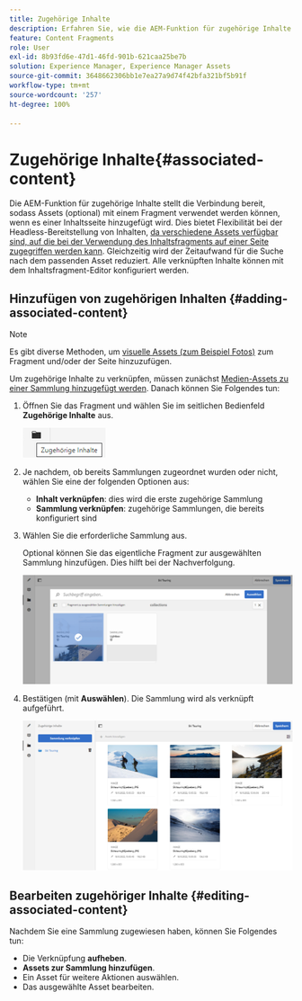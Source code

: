 ```yaml
---
title: Zugehörige Inhalte
description: Erfahren Sie, wie die AEM-Funktion für zugehörige Inhalte eine Verbindung herstellt, sodass Assets optional mit dem Fragment verwendet werden können, wenn es zu einer Inhaltsseite hinzugefügt wird, was zusätzliche Flexibilität für die Headless-Bereitstellung von Inhalten bietet.
feature: Content Fragments
role: User
exl-id: 8b93fd6e-47d1-46fd-901b-621caa25be7b
solution: Experience Manager, Experience Manager Assets
source-git-commit: 3648662306bb1e7ea27a9d74f42bfa321bf5b91f
workflow-type: tm+mt
source-wordcount: '257'
ht-degree: 100%

---
```


# Zugehörige Inhalte{#associated-content}

Die AEM-Funktion für zugehörige Inhalte stellt die Verbindung bereit, sodass Assets (optional) mit einem Fragment verwendet werden können, wenn es einer Inhaltsseite hinzugefügt wird. Dies bietet Flexibilität bei der Headless-Bereitstellung von Inhalten, [da verschiedene Assets verfügbar sind, auf die bei der Verwendung des Inhaltsfragments auf einer Seite zugegriffen werden kann](/help/sites-authoring/content-fragments.md#using-associated-content). Gleichzeitig wird der Zeitaufwand für die Suche nach dem passenden Asset reduziert. Alle verknüpften Inhalte können mit dem Inhaltsfragment-Editor konfiguriert werden.

## Hinzufügen von zugehörigen Inhalten {#adding-associated-content}

>[!NOTE]
>
>Es gibt diverse Methoden, um [visuelle Assets (zum Beispiel Fotos)](/help/assets/content-fragments/content-fragments.md#fragments-with-visual-assets) zum Fragment und/oder der Seite hinzuzufügen.

Um zugehörige Inhalte zu verknüpfen, müssen zunächst [Medien-Assets zu einer Sammlung hinzugefügt werden](/help/assets/manage-collections.md). Danach können Sie Folgendes tun:

1. Öffnen Sie das Fragment und wählen Sie im seitlichen Bedienfeld **Zugehörige Inhalte** aus.

   ![Zugehörige Inhalte](assets/cfm-assoc-content-01.png)

1. Je nachdem, ob bereits Sammlungen zugeordnet wurden oder nicht, wählen Sie eine der folgenden Optionen aus:

   * **Inhalt verknüpfen**: dies wird die erste zugehörige Sammlung
   * **Sammlung verknüpfen**: zugehörige Sammlungen, die bereits konfiguriert sind

1. Wählen Sie die erforderliche Sammlung aus.

   Optional können Sie das eigentliche Fragment zur ausgewählten Sammlung hinzufügen. Dies hilft bei der Nachverfolgung.

   ![Sammlung auswählen](assets/cfm-assoc-content-02.png)

1. Bestätigen (mit **Auswählen**). Die Sammlung wird als verknüpft aufgeführt.

   ![cfm-6420-05](assets/cfm-assoc-content-03.png)

## Bearbeiten zugehöriger Inhalte {#editing-associated-content}

Nachdem Sie eine Sammlung zugewiesen haben, können Sie Folgendes tun:

* Die Verknüpfung **aufheben**.
* **Assets zur Sammlung hinzufügen**.
* Ein Asset für weitere Aktionen auswählen.
* Das ausgewählte Asset bearbeiten.
